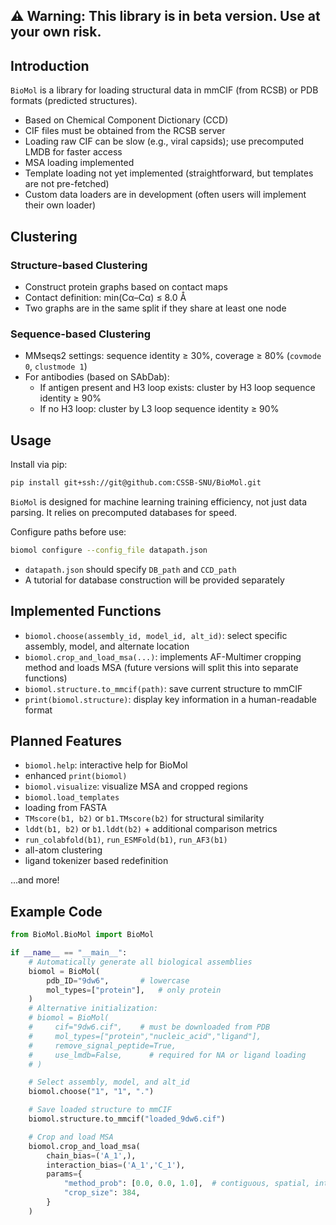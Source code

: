 ## **⚠️ Warning: This library is in **beta** version. Use at your own risk.**

## Introduction

`BioMol` is a library for loading structural data in mmCIF (from RCSB) or PDB formats (predicted structures).

- Based on Chemical Component Dictionary (CCD)
- CIF files must be obtained from the RCSB server
- Loading raw CIF can be slow (e.g., viral capsids); use precomputed LMDB for faster access
- MSA loading implemented
- Template loading not yet implemented (straightforward, but templates are not pre-fetched)
- Custom data loaders are in development (often users will implement their own loader)

## Clustering

### Structure-based Clustering

- Construct protein graphs based on contact maps
- Contact definition: min(Cα–Cα) ≤ 8.0 Å
- Two graphs are in the same split if they share at least one node

### Sequence-based Clustering

- MMseqs2 settings: sequence identity ≥ 30%, coverage ≥ 80% (`covmode 0`, `clustmode 1`)
- For antibodies (based on SAbDab):
  - If antigen present and H3 loop exists: cluster by H3 loop sequence identity ≥ 90%
  - If no H3 loop: cluster by L3 loop sequence identity ≥ 90% 

## Usage

Install via pip:

```bash
pip install git+ssh://git@github.com:CSSB-SNU/BioMol.git
```

`BioMol` is designed for machine learning training efficiency, not just data parsing. It relies on precomputed databases for speed.

Configure paths before use:

```bash
biomol configure --config_file datapath.json
```

- `datapath.json` should specify `DB_path` and `CCD_path`
- A tutorial for database construction will be provided separately

## Implemented Functions

- `biomol.choose(assembly_id, model_id, alt_id)`: select specific assembly, model, and alternate location
- `biomol.crop_and_load_msa(...)`: implements AF-Multimer cropping method and loads MSA (future versions will split this into separate functions)
- `biomol.structure.to_mmcif(path)`: save current structure to mmCIF
- `print(biomol.structure)`: display key information in a human-readable format

## Planned Features

- `biomol.help`: interactive help for BioMol
- enhanced `print(biomol)`
- `biomol.visualize`: visualize MSA and cropped regions
- `biomol.load_templates`
- loading from FASTA
- `TMscore(b1, b2)` or `b1.TMscore(b2)` for structural similarity
- `lddt(b1, b2)` or `b1.lddt(b2)` + additional comparison metrics
- `run_colabfold(b1)`, `run_ESMFold(b1)`, `run_AF3(b1)`
- all-atom clustering
- ligand tokenizer based redefinition

...and more!

## Example Code

```python
from BioMol.BioMol import BioMol

if __name__ == "__main__":
    # Automatically generate all biological assemblies
    biomol = BioMol(
        pdb_ID="9dw6",       # lowercase
        mol_types=["protein"],   # only protein
    )
    # Alternative initialization:
    # biomol = BioMol(
    #     cif="9dw6.cif",    # must be downloaded from PDB
    #     mol_types=["protein","nucleic_acid","ligand"],
    #     remove_signal_peptide=True,
    #     use_lmdb=False,      # required for NA or ligand loading
    # )

    # Select assembly, model, and alt_id
    biomol.choose("1", "1", ".")

    # Save loaded structure to mmCIF
    biomol.structure.to_mmcif("loaded_9dw6.cif")

    # Crop and load MSA
    biomol.crop_and_load_msa(
        chain_bias=('A_1',),
        interaction_bias=('A_1','C_1'),
        params={
            "method_prob": [0.0, 0.0, 1.0],  # contiguous, spatial, interface
            "crop_size": 384,
        }
    )
```

